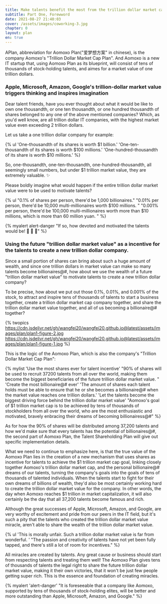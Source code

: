 ```yaml
---
title: Make talents benefit the most from the trillion dollar market cap
subtitle: Part One, Forewword
date: 2021-08-27 21:40:03
cover: /assets/images/coworking-3.jpg
chapter: 0
layout: plan
en: true
---
```


APlan, abbreviation for Aomoxo Plan("爱梦想方案" in chinese), is the company Aomoxo's "Trillion Dollar Market Cap Plan". And Aomoxo is a new IT startup that, using Aomoxo Plan as its blueprint, will consist of tens of thousands of stock-holding talents, and aimes for a market value of one trillion dollars.

### Apple, Microsoft, Amazon, Google's trillion-dollar market value triggers thinking and inspires imagination


Dear talent friends, have you ever thought about what it would be like to own one thousandth, or one ten thousandth, or one hundred thousandth of shares belonged to any one of the above mentioned companies? Which, as you'd well know, are all trillion dollar IT companies, with the highest market value even exceeding 2 trillion dollars.

Let us take a one trillion dollar company for example:

{% ul 'One-thousandth of its shares is worth $1 billion.' 'One-ten-thousandth of its shares is worth $100 millions.' 'One-hundred-thousandth of its share is worth $10 millions.' %}

So, one-thousandth, one-ten-thousandth, one-hundred-thousandth, all seemingly small numbers, but under $1 trillion market value, they are extremely valuable. ✨

Please boldly imagine what would happen if the entire trillion dollar market value were to be used to motivate talents?

{% ul "0.1% of shares per person, there'd be 1,000 billionaires." "0.01% per person, there'd be 10,000 multi-millionaires worth $100 millions. " "0.001% per person, there'd be 100,000 multi-millionaires worth more than $10 millions, which is more than 60 million yuan. " %}

{% myalert alert-danger "If so, how devoted and motivated the talents would be! 🏃 🏃 🏃" %}

### Using the future "trillion dollar market value" as a incentive for the talents to create a new trillion dollar company.

Since a small portion of shares can bring about such a huge amount of wealth, and since one trillion dollars in market value can make so many talents become billionaires@#, how about we use the wealth of a future "trillion dollar market value" to motivate talents to create a new trillion dollar company?

To be precise, how about we put out those 0.1%, 0.01%, and 0.001% of the stock, to attract and inspire tens of thousands of talents to start a business together, create a trillion dollar market cap company together, and share the trillion dollar market value together, and all of us becoming a billionaire@# together?

{% twopics https://cdn.jsdelivr.net/gh/wangfei20/wangfei20.github.io@latest/assets/images/plan/plan1-figure-2.jpg https://cdn.jsdelivr.net/gh/wangfei20/wangfei20.github.io@latest/assets/images/plan/plan1-figure-1.jpg %}

This is the logic of the Aomoxo Plan, which is also the company's "Trillion Dollar Market Cap Plan":

{% mylist 'Use the most shares ever for talent incentive' "90% of shares will be used to recruit 37200 talents from all over the world, making them become the biggest beneficiaries of the future trillion dollar market value. " 'Create the most billionaire@# ever' 'The amount of shares each talent holds must be able to ensure that he or she becomes a billionaire@# when the market value reaches one trillion dollars.' 'Let the talents become the biggest driving force behind the trillion dollar market value' "Aomoxo's goal of $1 trillion market cap is to be achieved by tens of thousands of stockholders from all over the world, who are the most enthusiastic and motivated, bravely enbracing their dreams of becoming billionairess@#" %}

As for how the 90% of shares will be distributed among 37,200 talents and how we'd make sure that every talents has the potential of billionaires@#, the second part of Aomoxo Plan, the Talent Shareholding Plan will give out specific implementation details.

What we need to continue to emphasize here, is that the true value of the Aomoxo Plan lies in the creation of a new mechanism that uses shares as incentive for talents to achieve the $1 trillion market cap goal, linking closely together Aomoxo's trillion dollar market cap, and the personal billionaire@# dreams of our talents, turning the company's goals into the goals of tens of thousands of talented individuals. When the talents start to fight for their own dreams of billions of wealth, they'd also be most certainly working hard to create the trillion dollar market value for the company. In other words, the day when Aomoxo reaches $1 trillion  in market capitalization, it will also certainly be the day that all 37,200 talents become famous and rich.

Although the great successes of Apple, Microsoft, Amazon, and Google, are very worthy of excitement and pride from our peers in the IT field, but it's such a pity that the talents who created the trillion dollar market value miracle, aren't able to share the wealth of the trillion dollar market value.

{% ul 'This is morally unfair. Such a trillion dollar market value is far from wonderful. ' "The passion and creativity of talents have not yet been fully tapped, and there's still a lot of room for incentives." %}

All miracles are created by talents. Any great cause or business should start from respecting talents and treating them well! The Aomoxo Plan gives tens of thousands of talents the legal right to share the future trillion dollar market value, making it their own victories, that it won't be just few people getting super rich. This is the essence and foundation of creating miracles.

{% myalert 'alert-danger' "It is foreseeable that a company like Aomoxo, supported by tens of thousands of stock-holding elites, will be better and more outstanding than Apple, Microsoft, Amazon, and Google." %}
